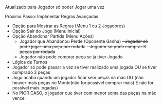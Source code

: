 Atualizado para Jogador só poder Jogar uma vez

Próximo Passo: Implmentar Regras Avançadas

- Opção para Mostrar as Regras (Menu 1 ou 2 Jogadores)
- Opção Sair do Jogo (Menu Inicial)
- Opção Abandonar Partida (Menu Ações)
  - Jogador que Abandonou Perde (Oponente Ganha)
~~- Jogador só pode jogar uma peça por rodada~~
~~- Jogador só pode comprar 3 peças por rodada~~
  - Jogador não pode comprar peça se já tiver Jogado
- Lógica de Turnos
- Jogador só pode passar a vez se tiver realizado uma jogada OU se tiver comprado 3 peças
- Jogo acaba quando um jogador ficar sem peças na mão OU (não houver mais peças no Monte(não for possível comprar mais) E não for possível mais jogadas)
- No PIOR CASO, o jogador que tiver com menor soma das peças na mão vence
